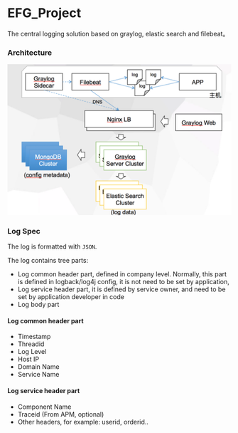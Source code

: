 # EFG_Project

The central logging solution based on graylog, elastic search and filebeat。

### Architecture

![logo](https://github.com/cx580/EFG_Project/blob/master/pic/architecture.png)

### Log Spec

The log is formatted with `JSON`.

The log contains tree parts:

- Log common header part, defined in company level. Normally, this part is defined in logback/log4j config, it is not need to be set by application,
- Log service header part, it is defined by service owner, and need to be set by application developer in code
- Log body part

#### Log common header part

- Timestamp
- Threadid
- Log Level 
- Host IP
- Domain Name
- Service Name

#### Log service header part

- Component Name
- Traceid (From APM, optional)
- Other headers, for example: userid, orderid..






